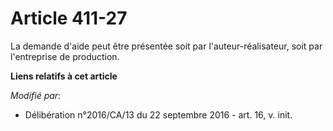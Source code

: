 # Article 411-27

La demande d'aide peut être présentée soit par l'auteur-réalisateur, soit par l'entreprise de production.

**Liens relatifs à cet article**

_Modifié par_:

  - Délibération n°2016/CA/13 du 22 septembre 2016 - art. 16, v. init.
